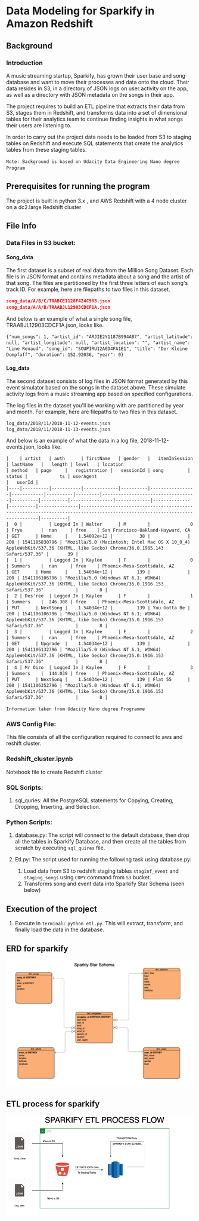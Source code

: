 # Data Modeling for Sparkify in Amazon Redshift
## Background 
### Introduction
A music streaming startup, Sparkify, has grown their user base and song database and want to move their processes and data onto the cloud. Their data resides in S3, in a directory of JSON logs on user activity on the app, as well as a directory with JSON metadata on the songs in their app.

The project requires to build an ETL pipeline that extracts their data from S3, stages them in Redshift, and transforms data into a set of dimensional tables for their analytics team to continue finding insights in what songs their users are listening to.

In order to carry out the project data needs to be loaded from S3 to staging tables on Redshift and execute SQL statements that create the analytics tables from these staging tables.

`Note: Background is based on Udacity Data Engineering Nano degree Program`

## Prerequisites for running the program
The project is built in python 3.x , and AWS Redshift with a 4 node cluster on a dc2.large Redshift cluster

## File Info
### Data Files in S3 bucket:
#### Song_data
The first dataset is a subset of real data from the Million Song Dataset. Each file is in JSON format and contains metadata about a song and the artist of that song. The files are partitioned by the first three letters of each song's track ID. For example, here are filepaths to two files in this dataset.

```json
song_data/A/B/C/TRABCEI128F424C983.json
song_data/A/A/B/TRAABJL12903CDCF1A.json
```

And below is an example of what a single song file, TRAABJL12903CDCF1A.json, looks like.

```
{"num_songs": 1, "artist_id": "ARJIE2Y1187B994AB7", "artist_latitude": null, "artist_longitude": null, "artist_location": "", "artist_name": "Line Renaud", "song_id": "SOUPIRU12A6D4FA1E1", "title": "Der Kleine Dompfaff", "duration": 152.92036, "year": 0}
```

#### Log_data
The second dataset consists of log files in JSON format generated by this event simulator based on the songs in the dataset above. These simulate activity logs from a music streaming app based on specified configurations.

The log files in the dataset you'll be working with are partitioned by year and month. For example, here are filepaths to two files in this dataset.

```
log_data/2018/11/2018-11-12-events.json
log_data/2018/11/2018-11-13-events.json
```
And below is an example of what the data in a log file, 2018-11-12-events.json, looks like.

```	
|    | artist   | auth      | firstName   | gender   |   itemInSession | lastName   |   length | level   | location                          | method   | page     |   registration |   sessionId | song         |   status |            ts | userAgent                                                                                                                  |   userId |
|----|----------|-----------|-------------|----------|-----------------|------------|----------|---------|-----------------------------------|----------|----------|----------------|-------------|--------------|----------|---------------|----------------------------------------------------------------------------------------------------------------------------|----------|
|  0 |          | Logged In | Walter      | M        |               0 | Frye       |  nan     | free    | San Francisco-Oakland-Hayward, CA | GET      | Home     |    1.54092e+12 |          38 |              |      200 | 1541105830796 | "Mozilla/5.0 (Macintosh; Intel Mac OS X 10_9_4) AppleWebKit/537.36 (KHTML, like Gecko) Chrome/36.0.1985.143 Safari/537.36" |       39 |
|  1 |          | Logged In | Kaylee      | F        |               0 | Summers    |  nan     | free    | Phoenix-Mesa-Scottsdale, AZ       | GET      | Home     |    1.54034e+12 |         139 |              |      200 | 1541106106796 | "Mozilla/5.0 (Windows NT 6.1; WOW64) AppleWebKit/537.36 (KHTML, like Gecko) Chrome/35.0.1916.153 Safari/537.36"            |        8 |
|  2 | Des'ree  | Logged In | Kaylee      | F        |               1 | Summers    |  246.308 | free    | Phoenix-Mesa-Scottsdale, AZ       | PUT      | NextSong |    1.54034e+12 |         139 | You Gotta Be |      200 | 1541106106796 | "Mozilla/5.0 (Windows NT 6.1; WOW64) AppleWebKit/537.36 (KHTML, like Gecko) Chrome/35.0.1916.153 Safari/537.36"            |        8 |
|  3 |          | Logged In | Kaylee      | F        |               2 | Summers    |  nan     | free    | Phoenix-Mesa-Scottsdale, AZ       | GET      | Upgrade  |    1.54034e+12 |         139 |              |      200 | 1541106132796 | "Mozilla/5.0 (Windows NT 6.1; WOW64) AppleWebKit/537.36 (KHTML, like Gecko) Chrome/35.0.1916.153 Safari/537.36"            |        8 |
|  4 | Mr Oizo  | Logged In | Kaylee      | F        |               3 | Summers    |  144.039 | free    | Phoenix-Mesa-Scottsdale, AZ       | PUT      | NextSong |    1.54034e+12 |         139 | Flat 55      |      200 | 1541106352796 | "Mozilla/5.0 (Windows NT 6.1; WOW64) AppleWebKit/537.36 (KHTML, like Gecko) Chrome/35.0.1916.153 Safari/537.36"            |        8 |

```
`Information taken from Udacity Nano degree Programme`
### AWS Config File:
This file consists of all the configuration required to connect to aws and reshift cluster.

### Redshift_cluster.ipynb 
Notebook file to create Redshift cluster 

### SQL Scripts:
1. sql_quries: All the PostgreSQL statements for Copying, Creating, Dropping, Inserting, and Selection.

### Python Scripts:
1. database.py: The script will connect to the default database, then drop all the tables in Sparkify Database, and then create all the tables from scratch by executing `sql_quires` file.

2. Etl.py: The script used for running the following task using database.py:
    1. Load data from S3 to redshift staging tables `staginf_event` and `staging_songs` using `COPY` command from `S3` bucket.
    2. Transforms song and event data into Sparkify Star Schema (seen below)
    
## Execution of the project
1. Execute in `terminal:` `python etl.py`. This will extract, transform, and finally load the data in the database.

## ERD for sparkify
![alt text](Sparkify_STAR_ERD.png "Logo Sparkify ERD")

## ETL process for sparkify
![alt text](Sparkify%20ETL%20Process.png "ETL process")
